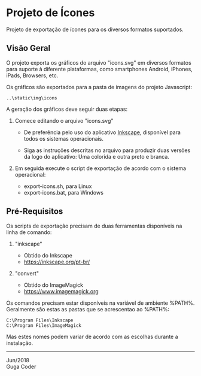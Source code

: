 Projeto de Ícones
=================

Projeto de exportação de ícones para os diversos formatos suportados.

Visão Geral
-----------

O projeto exporta os gráficos do arquivo "icons.svg" em diversos
formatos para suporte à diferente plataformas, como smartphones Android,
iPhones, iPads, Browsers, etc.

Os gráficos são exportados para a pasta de imagens do projeto Javascript:

    ..\static\img\icons

A geração dos gráficos deve seguir duas etapas:

1.  Comece editando o arquivo "icons.svg"

    -   De preferência pelo uso do aplicativo
        [Inkscape](https://inkscape.org/pt-br/), disponível para todos
        os sistemas operacionais.
        
    -   Siga as instruções descritas no arquivo para produzir duas
        versões da logo do aplicativo: Uma colorida e outra preto e
        branca.
    
2.  Em seguida execute o script de exportação de acordo com o sistema
    operacional:
    
    -   export-icons.sh, para Linux
    -   export-icons.bat, para Windows
    
Pré-Requisitos
--------------

Os scripts de exportação precisam de duas ferramentas disponíveis na
linha de comando:

1.  "inkscape"

    -   Obtido do Inkscape
    -   https://inkscape.org/pt-br/
    
2.  "convert"

    -   Obtido do ImageMagick
    -   https://www.imagemagick.org

Os comandos precisam estar disponíveis na variável de ambiente %PATH%.
Geralmente são estas as pastas que se acrescentao ao %PATH%:

    C:\Program Files\Inkscape
    C:\Program Files\ImageMagick

Mas estes nomes podem variar de acordo com as escolhas durante a instalação.
   
---
Jun/2018  
Guga Coder
